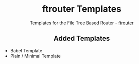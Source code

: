 <p>
  <h1 align="center">ftrouter Templates</h1>
  <p align="center">
    Templates for the File Tree Based Router - 
    <a href="https://github.com/barelyhuman/ftrouter">ftrouter</a>
  </p>  
</p>

<h2 align="center">Added Templates</h2>

- Babel Template
- Plain / Minimal Template